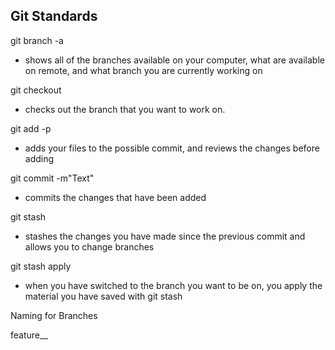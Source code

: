 ## Git Standards

git branch -a
  - shows all of the branches available on your computer, what are available on remote, and what branch you are currently working on

git checkout <branch>
  - checks out the branch that you want to work on.

git add -p
  - adds your files to the possible commit, and reviews the changes before adding

git commit -m"Text"
  - commits the changes that have been added

git stash
  - stashes the changes you have made since the previous commit and allows you to change branches

git stash apply
  - when you have switched to the branch you want to be on, you apply the material you have saved with git stash

Naming for Branches

feature_<featurename>_<initials>
